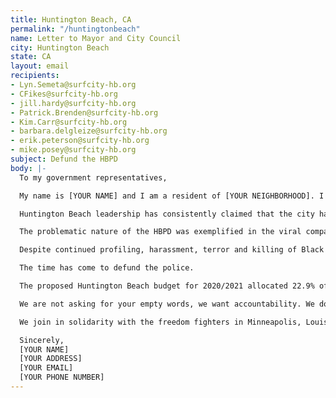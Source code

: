 ```yaml
---
title: Huntington Beach, CA
permalink: "/huntingtonbeach"
name: Letter to Mayor and City Council
city: Huntington Beach
state: CA
layout: email
recipients:
- Lyn.Semeta@surfcity-hb.org
- CFikes@surfcity-hb.org
- jill.hardy@surfcity-hb.org
- Patrick.Brenden@surfcity-hb.org
- Kim.Carr@surfcity-hb.org
- barbara.delgleize@surfcity-hb.org
- erik.peterson@surfcity-hb.org
- mike.posey@surfcity-hb.org
subject: Defund the HBPD
body: |-
  To my government representatives,

  My name is [YOUR NAME] and I am a resident of [YOUR NEIGHBORHOOD]. I am heartbroken to see my city become the center of national attention for such disgraceful reasons, but believe it is far beyond time for city leadership to acknowledge the long and powerful history of white supremacy in Huntington Beach, and the need for city leadership to unequivocally condemn supremacy in all its forms, including within the Huntington Beach Police Department. It has become more than clear that a radical shift in our concept of policing and community health must take place at the local level. It is unacceptable that black and marginalized communities are living in persistent fear of being killed by state authorities like police, immigration agents or even white vigilantes who are emboldened by state actors. We call for defunding of police and for those dollars to be rerouted to strengthen our community’s services.

  Huntington Beach leadership has consistently claimed that the city has departed from its past as a haven for white supremacy. Unfortunately, that statement is violently dismissive of the lived experience of people of color in this community. With only 1.1% of Huntington Beach is black, I struggle to see how Huntington Beach Mayor Mike Posey saw “Huntington Beach [as a] blended, diverse culture where everyone is welcome” in 2018, just after the 2018 rally at Bolsa Chica State Beach that was attended by multiple white supremacy groups including the Rise Above Movement, to the deafening silence of Huntington Beach leadership. The Huntington Beach Police Department has a history of violence towards minority communities, upholding anti-immigrant, anti-unhoused people, and anti-black policies. City leadership seems to forget that just 26 years ago Huntington Beach saw the brutal murder of Vernon Windell Flournoy in our own community. Every member of the city council was alive during this incident. Racism is not part of Huntington Beach’s past. It is a lived reality for the black and latinx residents of this city every day that is conveniently forgotten by our all-white city council. It is time to not only acknowledge the way racism impacts our community, but to take active steps to reform city policy to protect black and hispanic residents.

  The problematic nature of the HBPD was exemplified in the viral comparisons of their response to the anti-corona lockdown protests and the recent Black Lives Matter protest. Declaring the BLM protest an unlawful assembly was a violation of HB residents’ first amendment rights. Scenes like these being shared across the internet reflect poorly on our city and demonstrate the way our police department stands complicit in systemic violence against black and brown people. We have a chance to boost our city’s reputation while making our community a better place to live by reallocating funds away from the police.

  Despite continued profiling, harassment, terror and killing of Black communities, local and federal decision-makers continue to invest in the police, which leaves Black people vulnerable and our communities no safer. Moreover, this deep lack of trust that the government is breeding by terrorizing its own people, rather than safeguarding our health, is an alarming risk for future generations to live peacefully and safely with each other. Youth in our city are quickly becoming disillusioned from our local government with our representatives’ failure to address systemic issues of inequality and lack of social services. Residents across the city feel anxiety due to the ongoing Covid-19 crisis and subsequent economic downturn. You as city leaders need to address these growing concerns amongst your citizens.

  The time has come to defund the police.

  The proposed Huntington Beach budget for 2020/2021 allocated 22.9% of funds to the police, while only 4.4% of funds are set to be allocated towards community services. Rather, we need a radical increase for funding towards community services and healthcare. We need youth programs, increased mental health services, neighborhood infrastructures, childcare, and community outreach for those who need these services most. We need to address our city’s rapidly growing homelessness crisis. We need to improve our local parks and beaches. We need more funds for rehabilitation and the re-entry process for formerly incarcerated individuals, and help increase employment and education rates. We need to build a society that does not respond unilaterally to social challenges through police intimidation. Money cut from police budgets can be reinvested in services that can tangible improve HB residents’ lives.

  We are not asking for your empty words, we want accountability. We do not want a single tax dollar going to fund white supremacy in our community, to fund violence against our residents, or to result in the eventual death of a member of the community at the hands of the HBPD.

  We join in solidarity with the freedom fighters in Minneapolis, Louisville, and across the United States. And we call for the end to police terror.

  Sincerely,
  [YOUR NAME]
  [YOUR ADDRESS]
  [YOUR EMAIL]
  [YOUR PHONE NUMBER]
---
```

